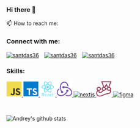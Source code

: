 ### Hi there 👋

📫 How to reach me:

<h3 align="left">Connect with me:</h3>
<p align="left">
<a href="https://www.instagram.com/andrei_abramchik/" target="blank"><img align="center" src="https://cdn3.iconfinder.com/data/icons/2018-social-media-logotypes/1000/2018_social_media_popular_app_logo_instagram-64.png" alt="santdas36" height="40" width="40" /></a>
<a href="https://www.linkedin.com/in/andrei-abramchik-1711b1259" target="blank"><img align="center" src="https://cdn0.iconfinder.com/data/icons/social-circle-3/72/Linkedin-64.png" alt="santdas36" height="40" width="40" style="margin-left: 10px" /></a>
<a href="https://t.me/Andrey_Abramchik" target="blank"><img align="center" src="https://cdn4.iconfinder.com/data/icons/socialcones/508/Telegram-512.png" alt="santdas36" height="40" width="40" style="margin-left: 10px" /></a>
 <h3 align="left">Skills:</h3>
<p align="left"> 
<a href="https://developer.mozilla.org/en-US/docs/Web/JavaScript" target="_blank"> <img src="https://raw.githubusercontent.com/devicons/devicon/master/icons/javascript/javascript-original.svg" alt="javascript" width="40" height="40"/> </a> <a href="https://www.typescriptlang.org/" target="_blank">
  <img src="https://raw.githubusercontent.com/devicons/devicon/master/icons/typescript/typescript-original.svg" alt="typescript" width="40" height="40"/>
</a><a href="https://reactjs.org/" target="_blank"> <img src="https://raw.githubusercontent.com/devicons/devicon/master/icons/react/react-original-wordmark.svg" alt="react" width="40" height="40"/> </a><a href="https://redux.js.org/" target="_blank">
  <img src="https://raw.githubusercontent.com/devicons/devicon/master/icons/redux/redux-original.svg" alt="redux" width="40" height="40"/>
</a><a href="https://nextjs.org/" target="_blank"> <img src="https://cdn.worldvectorlogo.com/logos/next-js.svg" alt="nextjs" width="40" height="40"/> </a><a href="https://jestjs.io/" target="_blank">
  <img src="https://raw.githubusercontent.com/devicons/devicon/master/icons/jest/jest-plain.svg" alt="jest" width="40" height="40"/>
</a><a href="https://www.figma.com/" target="_blank"> <img src="https://www.vectorlogo.zone/logos/figma/figma-icon.svg" alt="figma" width="40" height="40"/> </a></p>
</br>

<img align="center" src="https://github-readme-stats-anuraghazra1.vercel.app/api?username=Zoitber9&show_icons=true&include_all_commits=true&theme=radical"      
alt="Andrey's github stats" />


